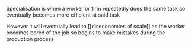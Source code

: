 Specialisation is when a worker or firm repeatedly does the same task so eventually becomes more efficient at said task

However it will eventually lead to [[diseconomies of scale]] as the worker becomes bored of the job so begins to make mistakes during the production process